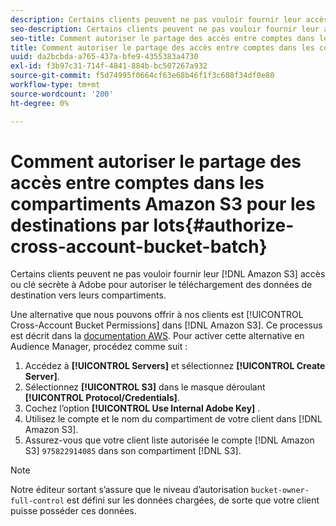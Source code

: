 ```yaml
---
description: Certains clients peuvent ne pas vouloir fournir leur accès Amazon Simple Storage Service (Amazon S3) ou leur clé secrète pour Adobe afin d’autoriser le téléchargement des données de destination vers leurs compartiments.
seo-description: Certains clients peuvent ne pas vouloir fournir leur accès Amazon Simple Storage Service (Amazon S3) ou leur clé secrète pour Adobe afin d’autoriser le téléchargement des données de destination vers leurs compartiments.
seo-title: Comment autoriser le partage des accès entre comptes dans les compartiments Amazon S3 pour les destinations par lots
title: Comment autoriser le partage des accès entre comptes dans les compartiments Amazon S3 pour les destinations par lots
uuid: da2bcbda-a765-437a-bfe9-4355383a4730
exl-id: f3b97c31-714f-4841-884b-bc507267a932
source-git-commit: f5d74995f0664cf63e68b46f1f3c608f34df0e80
workflow-type: tm+mt
source-wordcount: '200'
ht-degree: 0%

---
```


# Comment autoriser le partage des accès entre comptes dans les compartiments Amazon S3 pour les destinations par lots{#authorize-cross-account-bucket-batch}

Certains clients peuvent ne pas vouloir fournir leur [!DNL Amazon S3] accès ou clé secrète à Adobe pour autoriser le téléchargement des données de destination vers leurs compartiments.

Une alternative que nous pouvons offrir à nos clients est [!UICONTROL Cross-Account Bucket Permissions] dans [!DNL Amazon S3]. Ce processus est décrit dans la [documentation AWS](https://docs.aws.amazon.com/AmazonS3/latest/dev/example-walkthroughs-managing-access-example2.html). Pour activer cette alternative en Audience Manager, procédez comme suit :

1. Accédez à **[!UICONTROL Servers]** et sélectionnez **[!UICONTROL Create Server]**.
1. Sélectionnez **[!UICONTROL S3]** dans le masque déroulant **[!UICONTROL Protocol/Credentials]**.
1. Cochez l’option **[!UICONTROL Use Internal Adobe Key]** .
1. Utilisez le compte et le nom du compartiment de votre client dans [!DNL Amazon S3].
1. Assurez-vous que votre client liste autorisée le compte [!DNL Amazon S3] `975822914085` dans son compartiment [!DNL S3].

>[!NOTE]
>
>Notre éditeur sortant s’assure que le niveau d’autorisation `bucket-owner-full-control` est défini sur les données chargées, de sorte que votre client puisse posséder ces données.
